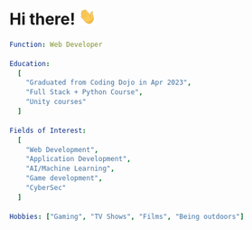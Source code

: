 # Hi there! <img src="https://raw.githubusercontent.com/peterrauscher/peterrauscher/master/wave.gif" width="30px" height="30px" />

```yaml
Function: Web Developer  

Education:  
  [
    "Graduated from Coding Dojo in Apr 2023",  
    "Full Stack + Python Course",
    "Unity courses"
  ]

Fields of Interest:  
  [
    "Web Development",  
    "Application Development",  
    "AI/Machine Learning",
    "Game development",
    "CyberSec"
  ]

Hobbies: ["Gaming", "TV Shows", "Films", "Being outdoors"]
```
